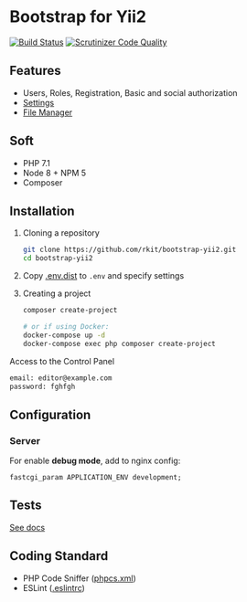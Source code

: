 # Bootstrap for Yii2

[![Build Status](https://travis-ci.org/rkit/bootstrap-yii2.svg?branch=master)](https://travis-ci.org/rkit/bootstrap-yii2)
[![Scrutinizer Code Quality](https://scrutinizer-ci.com/g/rkit/bootstrap-yii2/badges/quality-score.png?b=master)](https://scrutinizer-ci.com/g/rkit/bootstrap-yii2/?branch=master)

## Features

- Users, Roles, Registration, Basic and social authorization
- [Settings](https://github.com/rkit/settings-yii2)
- [File Manager](https://github.com/rkit/filemanager-yii2)

## Soft

- PHP 7.1
- Node 8 + NPM 5
- Composer

## Installation

1. Cloning a repository
   ```sh
   git clone https://github.com/rkit/bootstrap-yii2.git
   cd bootstrap-yii2
   ```

2. Copy [.env.dist](./.env.dist) to `.env` and specify settings

3. Creating a project
   ```sh
   composer create-project

   # or if using Docker:
   docker-compose up -d
   docker-compose exec php composer create-project
   ```

Access to the Control Panel

```sh
email: editor@example.com
password: fghfgh
```

## Configuration

### Server

For enable **debug mode**, add to nginx config:

```nginx
fastcgi_param APPLICATION_ENV development;
```

## Tests

[See docs](/tests/#tests)

## Coding Standard

- PHP Code Sniffer ([phpcs.xml](./phpcs.xml))
- ESLint ([.eslintrc](./.eslintrc))
